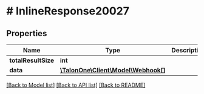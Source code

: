 # # InlineResponse20027

## Properties

Name | Type | Description | Notes
------------ | ------------- | ------------- | -------------
**totalResultSize** | **int** |  | 
**data** | [**\TalonOne\Client\Model\Webhook[]**](Webhook.md) |  | 

[[Back to Model list]](../../README.md#documentation-for-models) [[Back to API list]](../../README.md#documentation-for-api-endpoints) [[Back to README]](../../README.md)


